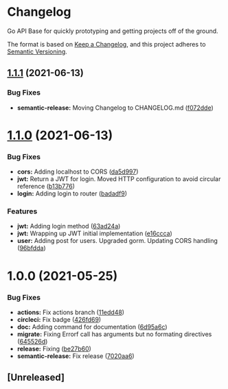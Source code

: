 # Changelog
Go API Base for quickly prototyping and getting projects off of the ground.

The format is based on [Keep a Changelog](https://keepachangelog.com/en/1.0.0/),
and this project adheres to [Semantic Versioning](https://semver.org/spec/v2.0.0.html).

## [1.1.1](https://github.com/aeekayy/go-api-base/compare/v1.1.0...v1.1.1) (2021-06-13)


### Bug Fixes

* **semantic-release:** Moving Changelog to CHANGELOG.md ([f072dde](https://github.com/aeekayy/go-api-base/commit/f072dde06dee2d3f551780344aa62f1dedf2dac5))



# [1.1.0](https://github.com/aeekayy/go-api-base/compare/v1.0.0...v1.1.0) (2021-06-13)


### Bug Fixes

* **cors:** Adding localhost to CORS ([da5d997](https://github.com/aeekayy/go-api-base/commit/da5d9973ec996d015f069d9a8d20f2ec41417ba4))
* **jwt:** Return a JWT for login. Moved HTTP configuration to avoid circular reference ([b13b776](https://github.com/aeekayy/go-api-base/commit/b13b776802cd77cd1d1b436d387667d1bdaabbf3))
* **login:** Adding login to router ([badadf9](https://github.com/aeekayy/go-api-base/commit/badadf9dc62e646cd75d4f3c13be54e9e0a7b58c))


### Features

* **jwt:** Adding login method ([63ad24a](https://github.com/aeekayy/go-api-base/commit/63ad24a18ae1d828029e85587301d45fd5751235))
* **jwt:** Wrapping up JWT initial implementation ([e16ccca](https://github.com/aeekayy/go-api-base/commit/e16ccca2d9dcab7cebcd580be84466cc4f06acd5))
* **user:** Adding post for users. Upgraded gorm. Updating CORS handling ([96bfdda](https://github.com/aeekayy/go-api-base/commit/96bfdda20a9de224a059be08dd93635fad187d40))



# 1.0.0 (2021-05-25)


### Bug Fixes

* **actions:** Fix actions branch ([11edd48](https://github.com/aeekayy/go-api-base/commit/11edd48a68d005f0abda601e9ba49547e764886f))
* **circleci:** Fix badge ([426fd69](https://github.com/aeekayy/go-api-base/commit/426fd69a59266718474e15a94cd962903099c626))
* **doc:** Adding command for documentation ([6d95a6c](https://github.com/aeekayy/go-api-base/commit/6d95a6cdfa0d31eb95ab46f131330d6dce433e9d))
* **migrate:** Fixing Errorf call has arguments but no formating directives ([645526d](https://github.com/aeekayy/go-api-base/commit/645526dbc5336f1a5ea6ff15b11f187ae019a7a6))
* **release:** Fixing ([be27b60](https://github.com/aeekayy/go-api-base/commit/be27b609730bcbc157561196dc80fc20fe550b41))
* **semantic-release:** Fix release ([7020aa6](https://github.com/aeekayy/go-api-base/commit/7020aa6c73e2a16f84df41e6e8e12764c445ab54))


## [Unreleased]
